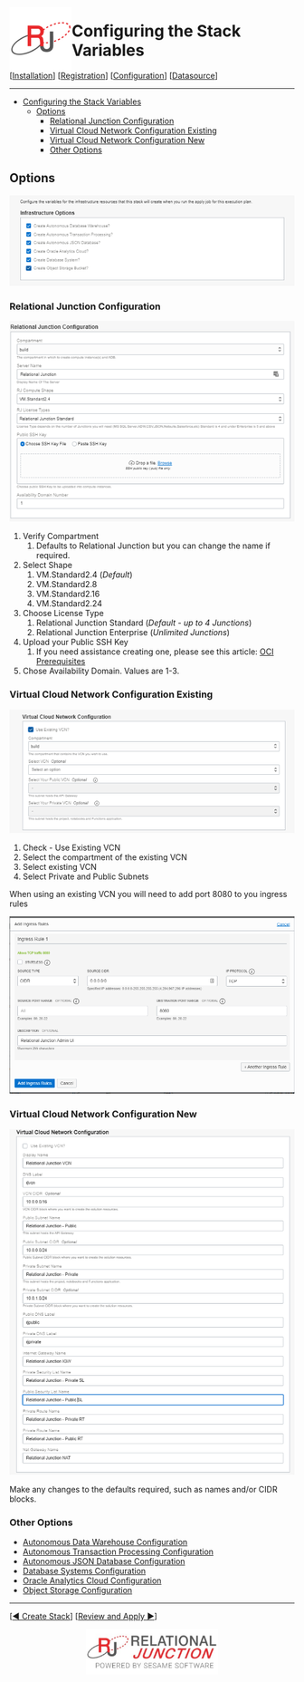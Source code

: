  <a href="http://www.sesamesoftware.com"><img align=left src="../images/RJOrbit110x110.png"></img></a>

# Configuring the Stack Variables

[[Installation](installguide.md)] [[Registration](RegistrationGuide.md)] [[Configuration](configurationGuide.md)] [[Datasource](DatasourceGuide.md)]

---

- [Configuring the Stack Variables](#configuring-the-stack-variables)
  - [Options](#options)
    - [Relational Junction Configuration](#relational-junction-configuration)
    - [Virtual Cloud Network Configuration Existing](#virtual-cloud-network-configuration-existing)
    - [Virtual Cloud Network Configuration New](#virtual-cloud-network-configuration-new)
    - [Other Options](#other-options)


## Options

![Infrastructure Options](../images/Infrastructure_Options.png)

### Relational Junction Configuration

![Relational Junction Configuration](../images/RelationalJunctionConfiguration.png)

1. Verify Compartment
   1. Defaults to Relational Junction but you can change the name if required.
2. Select Shape
   1. VM.Standard2.4 (*Default*)
   2. VM.Standard2.8
   3. VM.Standard2.16
   4. VM.Standard2.24
3. Choose License Type
   1. Relational Junction Standard (*Default - up to 4 Junctions*)
   2. Relational Junction Enterprise (*Unlimited Junctions*)
4. Upload your Public SSH Key
   1. If you need assistance creating one, please see this article:  [OCI Prerequisites](Supporting/OCI-Prerequisites.md##setup-keys)
5. Chose Availability Domain. Values are 1-3.

### Virtual Cloud Network Configuration Existing

![Virtual Cloud Network Configuration Existing](../images/VirtualCloudNetworkConfigurationExisting.png)

1. Check - Use Existing VCN
2. Select the compartment of the existing VCN
3. Select existing VCN
4. Select Private and Public Subnets

When using an existing VCN you will need to add port 8080 to you ingress rules

![Ingress Rule](../images/addIngressRule.png)

### Virtual Cloud Network Configuration New

![Virtual Cloud Network Configuration New](../images/VirtualCloudNetworkConfigurationNew1.png)

Make any changes to the defaults required, such as names and/or CIDR blocks.

### Other Options
* [Autonomous Data Warehouse Configuration](Supporting/ADW.md)
* [Autonomous Transaction Processing Configuration](Supporting/ATP.md)
* [Autonomous JSON Database Configuration](Supporting/AJD.md)
* [Database Systems Configuration](Supporting/dbas.md)
* [Oracle Analytics Cloud Configuration](Supporting/OAC.md)
* [Object Storage Configuration](Supporting/OBS.md)

---

[[&#9664; Create Stack](installwithORM.md)] [[Review and Apply &#9654;](reviewAndApply.md)]

<p align="center" >  <a href="http://www.sesamesoftware.com"><img align=center src="../images/poweredBy.png" height="80px"></img></a> </p>
